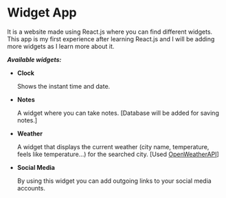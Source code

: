 # Widget App

It is a website made using React.js where you can find different widgets.
This app is my first experience after learning React.js and I will be adding more widgets as I learn more about it.

**_Available widgets:_**

- **Clock**

  Shows the instant time and date.

- **Notes**

  A widget where you can take notes. [Database will be added for saving notes.]

- **Weather**

  A widget that displays the current weather (city name, temperature, feels like temperature...) for the searched city. [Used [OpenWeatherAPI](https://openweathermap.org/api)]

- **Social Media**

  By using this widget you can add outgoing links to your social media accounts.

